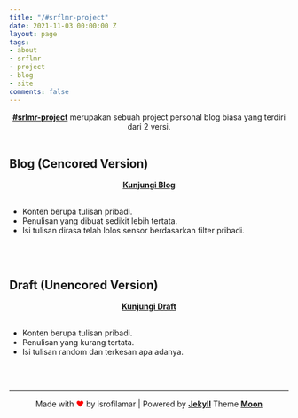 ```yaml
---
title: "/#srflmr-project"
date: 2021-11-03 00:00:00 Z
layout: page
tags:
- about
- srflmr
- project
- blog
- site
comments: false
---
```


<center>
<a href="https://srflmr.my.id"><b>#srlmr-project</b></a> merupakan sebuah project personal blog biasa yang terdiri dari 2 versi.
</center>
<br>

## Blog (Cencored Version)


<center><a href="https://blog.srflmr.my.id" class="btn zoombtn btn-info"><b>Kunjungi Blog</b></a></center>
<br>

* Konten berupa tulisan pribadi.
* Penulisan yang dibuat sedikit lebih tertata.
* Isi tulisan dirasa telah lolos sensor berdasarkan filter pribadi.
<br>
<br>

## Draft (Unencored Version)


<center><a href="https://draft.srflmr.my.id" class="btn zoombtn btn-warning"><b>Kunjungi Draft</b></a></center>
<br>

* Konten berupa tulisan pribadi.
* Penulisan yang kurang tertata.
* Isi tulisan random dan terkesan apa adanya.
<br>
<br>

 ---

<center> Made with <font color="red">♥</font> by isrofilamar | Powered by <a href="http://jekyllrb.com"><b>Jekyll</b></a> Theme <a href="https://taylantatli.github.io/Moon/"><b>Moon</b></a></center>
